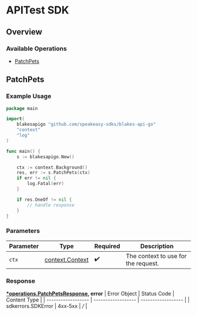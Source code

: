 # APITest SDK


## Overview

### Available Operations

* [PatchPets](#patchpets)

## PatchPets

### Example Usage

```go
package main

import(
	blakesapigo "github.com/speakeasy-sdks/blakes-api-go"
	"context"
	"log"
)

func main() {
    s := blakesapigo.New()

    ctx := context.Background()
    res, err := s.PatchPets(ctx)
    if err != nil {
        log.Fatal(err)
    }

    if res.OneOf != nil {
        // handle response
    }
}
```

### Parameters

| Parameter                                             | Type                                                  | Required                                              | Description                                           |
| ----------------------------------------------------- | ----------------------------------------------------- | ----------------------------------------------------- | ----------------------------------------------------- |
| `ctx`                                                 | [context.Context](https://pkg.go.dev/context#Context) | :heavy_check_mark:                                    | The context to use for the request.                   |


### Response

**[*operations.PatchPetsResponse](../../pkg/models/operations/patchpetsresponse.md), error**
| Error Object       | Status Code        | Content Type       |
| ------------------ | ------------------ | ------------------ |
| sdkerrors.SDKError | 4xx-5xx            | */*                |
